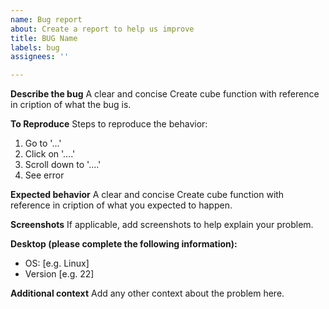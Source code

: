 ```yaml
---
name: Bug report
about: Create a report to help us improve
title: BUG Name
labels: bug
assignees: ''

---
```


**Describe the bug**
A clear and concise Create cube function with reference in cription of what the bug is.

**To Reproduce**
Steps to reproduce the behavior:
1. Go to '...'
2. Click on '....'
3. Scroll down to '....'
4. See error

**Expected behavior**
A clear and concise Create cube function with reference in cription of what you expected to happen.

**Screenshots**
If applicable, add screenshots to help explain your problem.

**Desktop (please complete the following information):**
 - OS: [e.g. Linux]
 - Version [e.g. 22]

**Additional context**
Add any other context about the problem here.

